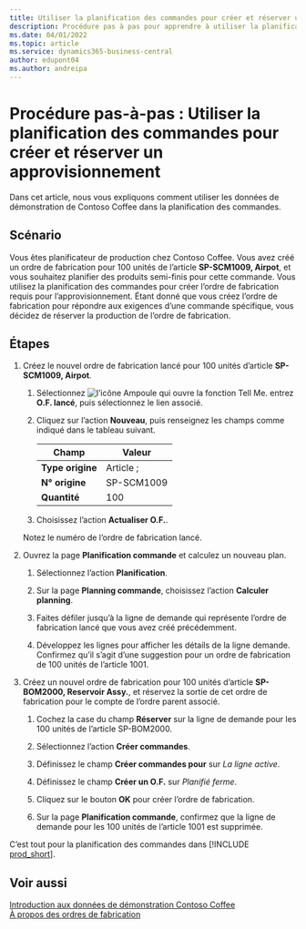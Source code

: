 ```yaml
---
title: Utiliser la planification des commandes pour créer et réserver un approvisionnement
description: Procédure pas à pas pour apprendre à utiliser la planification des commandes pour créer l’ordre de fabrication requis pour l’approvisionnement dans Business Central.
ms.date: 04/01/2022
ms.topic: article
ms.service: dynamics365-business-central
author: edupont04
ms.author: andreipa
---
```


# Procédure pas-à-pas : Utiliser la planification des commandes pour créer et réserver un approvisionnement

Dans cet article, nous vous expliquons comment utiliser les données de démonstration de Contoso Coffee dans la planification des commandes.

## Scénario

Vous êtes planificateur de production chez Contoso Coffee. Vous avez créé un ordre de fabrication pour 100 unités de l’article **SP-SCM1009, Airpot**, et vous souhaitez planifier des produits semi-finis pour cette commande. Vous utilisez la planification des commandes pour créer l’ordre de fabrication requis pour l’approvisionnement. Étant donné que vous créez l’ordre de fabrication pour répondre aux exigences d’une commande spécifique, vous décidez de réserver la production de l’ordre de fabrication.  

## Étapes

1. Créez le nouvel ordre de fabrication lancé pour 100 unités d’article **SP-SCM1009, Airpot**.

    1. Sélectionnez ![l’icône Ampoule qui ouvre la fonction Tell Me.](../media/ui-search/search_small.png "Dites-moi ce que vous voulez faire") entrez **O.F. lancé**, puis sélectionnez le lien associé.  

    2. Cliquez sur l’action **Nouveau**, puis renseignez les champs comme indiqué dans le tableau suivant.  

        |Champ  |Valeur  |
        |---------|---------|
        |**Type origine** |Article ;|
        |**N° origine** |SP-SCM1009|
        |**Quantité** |100|
    3. Choisissez l’action **Actualiser O.F.**.  

    Notez le numéro de l’ordre de fabrication lancé.

2. Ouvrez la page **Planification commande** et calculez un nouveau plan.

    1. Sélectionnez l’action **Planification**.  

    2. Sur la page **Planning commande**, choisissez l’action **Calculer planning**.  

    3. Faites défiler jusqu’à la ligne de demande qui représente l’ordre de fabrication lancé que vous avez créé précédemment.  

    4. Développez les lignes pour afficher les détails de la ligne demande. Confirmez qu’il s’agit d’une suggestion pour un ordre de fabrication de 100 unités de l’article 1001.  

3. Créez un nouvel ordre de fabrication pour 100 unités d’article **SP-BOM2000, Reservoir Assy.**, et réservez la sortie de cet ordre de fabrication pour le compte de l’ordre parent associé.  

    1. Cochez la case du champ **Réserver** sur la ligne de demande pour les 100 unités de l’article SP-BOM2000.

    2. Sélectionnez l’action **Créer commandes**.  

    3. Définissez le champ **Créer commandes pour** sur *La ligne active*.  

    4. Définissez le champ **Créer un O.F.** sur *Planifié ferme*.

    5. Cliquez sur le bouton **OK** pour créer l’ordre de fabrication.

    6. Sur la page **Planification commande**, confirmez que la ligne de demande pour les 100 unités de l’article 1001 est supprimée.

C’est tout pour la planification des commandes dans [!INCLUDE [prod_short](../includes/prod_short.md)].  

## Voir aussi

[Introduction aux données de démonstration Contoso Coffee](contoso-coffee-intro.md)  
[À propos des ordres de fabrication](../production-about-production-orders.md)  
